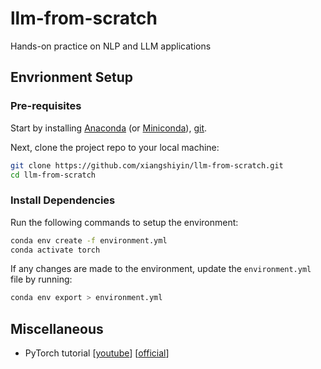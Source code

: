 # llm-from-scratch
Hands-on practice on NLP and LLM applications

## Envrionment Setup
### Pre-requisites
Start by installing [Anaconda](https://www.anaconda.com/products/distribution) (or [Miniconda](https://docs.conda.io/en/latest/miniconda.html)), [git](https://git-scm.com/downloads).

Next, clone the project repo to your local machine:
```bash
git clone https://github.com/xiangshiyin/llm-from-scratch.git
cd llm-from-scratch
```

### Install Dependencies
Run the following commands to setup the environment:
```bash
conda env create -f environment.yml
conda activate torch
```

If any changes are made to the environment, update the `environment.yml` file by running:
```bash
conda env export > environment.yml
```

## Miscellaneous
- PyTorch tutorial [[youtube](https://www.youtube.com/playlist?list=PL_lsbAsL_o2CTlGHgMxNrKhzP97BaG9ZN)] [[official](https://pytorch.org/tutorials/beginner/deep_learning_60min_blitz.html)]

